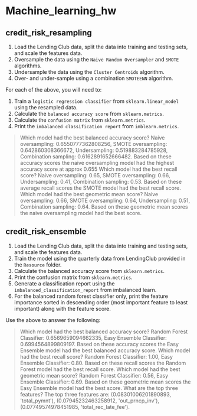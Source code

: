 # Machine_learning_hw
## credit_risk_resampling
1. Load the Lending Club data, split the data into training and testing sets, and scale the features data.
2. Oversample the data using the `Naive Random Oversampler` and `SMOTE` algorithms.
3. Undersample the data using the `Cluster Centroids` algorithm.
4. Over- and under-sample using a combination `SMOTEENN` algorithm.

For each of the above, you will need to:

1. Train a `logistic regression classifier` from `sklearn.linear_model` using the resampled data.
2. Calculate the `balanced accuracy score` from `sklearn.metrics`.
3. Calculate the `confusion matrix` from `sklearn.metrics`.
4. Print the `imbalanced classification report` from `imblearn.metrics`.


> Which model had the best balanced accuracy score?
>   Naive oversampling: 0.6550777362808256, SMOTE oversampling: 0.642860308366672, Undersampling: 0.519883284785928, Combination sampling: 0.6162891652666482. Based on these accuracy scores the naive oversampling model had the highest accuracy score at approx 0.655
> Which model had the best recall score?
>   Naive oversampling: 0.65, SMOTE oversampling:  0.66, Undersampling:  0.41, Combination sampling: 0.53. Based on these average recall scores the SMOTE model had the best recall score.
> Which model had the best geometric mean score?
>   Naive oversampling:  0.66, SMOTE oversampling:  0.64, Undersampling:  0.51, Combination sampling: 0.64. Based on these geometric mean scores the naive oversampling model had the best score.
## credit_risk_ensemble
1. Load the Lending Club data, split the data into training and testing sets, and scale the features data.
2. Train the model using the quarterly data from LendingClub provided in the `Resource` folder.
3. Calculate the balanced accuracy score from `sklearn.metrics`.
4. Print the confusion matrix from `sklearn.metrics`.
5. Generate a classification report using the `imbalanced_classification_report` from imbalanced learn.
6. For the balanced random forest classifier only, print the feature importance sorted in descending order (most important feature to least important) along with the feature score.

Use the above to answer the following:

> Which model had the best balanced accuracy score?
>   Random Forest Classifier: 0.6569659094662335, Easy Ensemble Classifier: 0.6994564899809197. Based on these accuracy scores the Easy Ensemble model had the best balanced accuracy score.
> Which model had the best recall score?
>   Random Forest Classifier:  1.00, Easy Ensemble Classifier: 0.80. Based on these recall scores the Random Forest model had the best recall score.
> Which model had the best geometric mean score?
>   Random Forest Classifier:  0.56, Easy Ensemble Classifier: 0.69. Based on these geometric mean scores the Easy Ensemble model had the best score.
> What are the top three features?
>   The top three features are: (0.08301006201890893, 'total_pymnt'), (0.07945232463258912, 'out_prncp_inv'), (0.07749574978451985, 'total_rec_late_fee').
